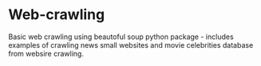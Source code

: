 # Web-crawling

Basic web crawling using beautoful soup python package - includes examples of crawling news small websites and movie celebrities database from websire crawling.
